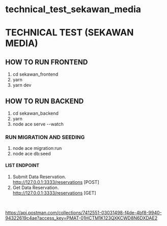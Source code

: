 # technical_test_sekawan_media
# TECHNICAL TEST (SEKAWAN MEDIA)

## HOW TO RUN FRONTEND
1. cd sekawan_frontend
2. yarn
3. yarn dev

## HOW TO RUN BACKEND
1. cd sekawan_backend
2. yarn
3. node ace serve --watch

### RUN MIGRATION AND SEEDING
1. node ace migration:run
2. node ace db:seed

#### LIST ENDPOINT
1. Submit Data Reservation. <br>
http://127.0.0.1:3333/reservations [POST]
2. Get Data Reservation. <br>
http://127.0.0.1:3333/reservations [GET]
<br>

https://api.postman.com/collections/7412551-03031498-f4de-4bf8-9940-94322619c4ae?access_key=PMAT-01HCTM1K123QXKCWD8N6DXDAE2
